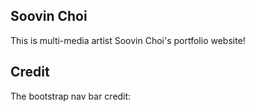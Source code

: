 ## Soovin Choi
This is multi-media artist Soovin Choi's portfolio website!

## Credit
The bootstrap nav bar credit:
